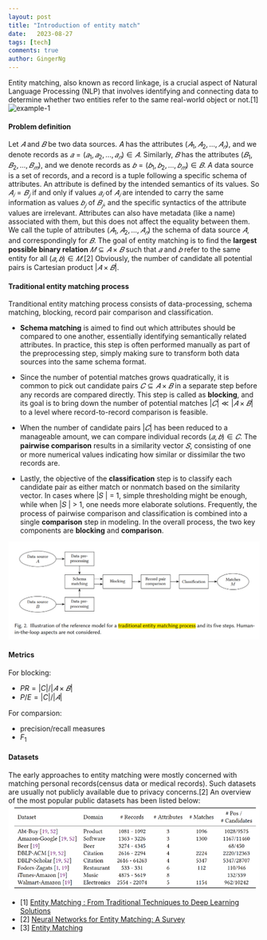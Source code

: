 ```yaml
---
layout: post
title: "Introduction of entity match"
date:   2023-08-27
tags: [tech]
comments: true
author: GingerNg
---
```

Entity matching, also known as record linkage, is a crucial aspect of Natural Language Processing (NLP) that involves identifying and connecting data to determine whether two entities refer to the same real-world object or not.[1]
![example-1](https://miro.medium.com/v2/resize:fit:1400/format:webp/0*7TzI0bUFkmAKAg3M.jpg)

#### Problem definition
Let $𝐴$ and $𝐵$ be two data sources.
𝐴 has the attributes $(𝐴_1, 𝐴_2, ..., 𝐴_𝑛)$, and we denote records as $𝑎 = (𝑎_1, 𝑎_2, ..., 𝑎_𝑛) ∈ 𝐴$.
Similarly, $𝐵$ has the attributes $(𝐵_1, 𝐵_2, ..., 𝐵_𝑚)$, and we denote records as $𝑏 = (𝑏_1, 𝑏_2, ..., 𝑏_𝑚) ∈ 𝐵$.
$A$ data source is a set of records, and a record is a tuple following a specific schema of attributes. An attribute is defined by the intended semantics of its values. So $𝐴_𝑖 = 𝐵_𝑗$ if and only if values $𝑎_𝑖$ of $𝐴_𝑖$ are intended to carry the same information as values $𝑏_𝑗$ of $𝐵_𝑗$, and the specific syntactics of the attribute values are irrelevant. Attributes can also have metadata (like a name) associated with them, but this does not affect the equality between them. We call the tuple of attributes $(𝐴_1, 𝐴_2, ..., 𝐴_𝑛)$ the schema of data source $𝐴$, and correspondingly for $𝐵$. The goal of entity matching is to find the **largest possible binary relation** $𝑀 ⊆ 𝐴 × 𝐵$ such that $𝑎$ and $𝑏$ refer to the same entity for all $(𝑎, 𝑏) ∈ 𝑀$.[2]
Obviously, the number of candidate all potential pairs is Cartesian product $|𝐴 × 𝐵|$.

#### Traditional entity matching process
Tranditional entity matching process consists of data-processing, schema matching, blocking, record pair comparison and classification.
- **Schema matching** is aimed to  find out which attributes should be compared to one another, essentially identifying semantically related attributes. In practice, this step is often performed manually as part of the preprocessing step, simply making sure to transform both data sources into the same schema format.

- Since the number of potential matches grows quadratically, it is common to pick out candidate pairs $𝐶 ⊆ 𝐴 × 𝐵$ in a separate step before any records are compared directly. This step is called as **blocking**, and its goal is to bring down the number of potential matches $|𝐶| ≪ |𝐴 × 𝐵|$ to a level where record-to-record comparison is feasible.
- When the number of candidate pairs $|𝐶|$ has been reduced to a manageable amount, we can compare individual records $(𝑎, 𝑏) ∈ 𝐶$. The **pairwise comparison** results in a similarity vector $𝑆$, consisting of one or more numerical values indicating how similar or dissimilar the two records are.
- Lastly, the objective of the **classification** step is to classify each candidate pair as either match or nonmatch based on the similarity vector. In cases where |𝑆 | = 1, simple thresholding might be enough, while when |𝑆 | > 1, one needs more elaborate solutions.
Frequently, the process of pairwise comparison and classification is combined into a single **comparison** step in modeling.
In the overall process, the two key components are **blocking** and **comparison**.

![trandition_entity_match_pipeline](https://github.com/GingerNg/gingerng.github.io/blob/master/images/trandition_entity_match_pipeline.png?raw=true)

#### Metrics
For blocking:
- $PR = |C|/|𝐴 × 𝐵|$
- $P/E = |C|/|𝐴|$

For comparsion:
- precision/recall measures
- $F_1$



#### Datasets
The early approaches to entity matching were mostly concerned with matching personal records(census data or medical records). Such datasets are usually not publicly available due to privacy concerns.[2]
An overview of the most popular public datasets has been listed below:
![ public datasets](https://github.com/GingerNg/gingerng.github.io/blob/master/images/public%20entity%20match%20dataset.png?raw=true)






- [1] [Entity Matching : From Traditional Techniques to Deep Learning Solutions](https://www.invivoo.com/en/entity-matching-traditional-techniques-deep-learning-solutions/)
- [2] [Neural Networks for Entity Matching: A Survey](https://arxiv.org/abs/2010.11075)
- [3] [Entity Matching](https://medium.com/@mansijain.1213/entity-matching-fa89cae188eb)
